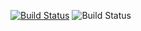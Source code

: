 [![Build Status](https://github.com/AlexandraOwl/Pattern21/workflows/gradle/badge.svg)](https://github.com/AlexandraOwl/Pattern21/actions)
![Build Status](https://github.com/AlexandraOwl/Pattern21/actions/workflows/gradle/badge.svg)
